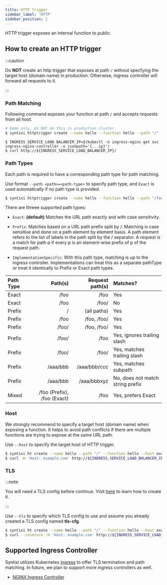 ```yaml
---
title: HTTP Trigger
sidebar_label: 'HTTP'
sidebar_position: 1
---
```


HTTP trigger exposes an internal function to public.

## How to create an HTTP trigger

:::caution

Do **NOT** create an http trigger that exposes at path `/` without specfying the target host (domain name) in production.
Otherwise, ingress controller will forward all requests to it.

:::

### Path Matching

Following command exposes your function at path `/` and accepts requests from all host.

```sh
# Demo only, do NOT do this in production cluster.
$ syntixi httptrigger create --name hello --function hello --path "/"
```

```
$ INGRESS_SERVICE_LOAD_BALANCER_IP=$(kubectl -n ingress-nginx get svc ingress-nginx-controller -o jsonpath='{...ip}')
$ curl http://${INGRESS_SERVICE_LOAD_BALANCER_IP}/
```

### Path Types

Each path is required to have a corresponding path type for path matching.

Use format `--path <path>=<path-type>` to specify path type, and `Exact` is used automatically if no path type is provided.  

```sh
$ syntixi httptrigger create --name hello --function hello --path "/foo/bar=Exact"
```

There are threee supported path types:

* `Exact`: **(default)** Matches the URL path exactly and with case sensitivity.

* `Prefix`: Matches based on a URL path prefix split by /. Matching is case sensitive and done on a path element by element basis. A path element refers to the list of labels in the path split by the / separator. A request is a match for path p if every p is an element-wise prefix of p of the request path.

* `ImplementationSpecific`: With this path type, matching is up to the ingress controller. Implementations can treat this as a separate pathType or treat it identically to Prefix or Exact path types.

Path Type     | Path(s)  | 	Request path(s) | Matches?
:-------------|---------:|-----------------:| :----
Exact         | /foo     |  /foo            | Yes
Exact         | /foo     |  /foo/           | No
Prefix        | /        |  (all paths)     | Yes
Prefix        | /foo     |  /foo, /foo/     | Yes
Prefix        | /foo/    |  /foo, /foo/     | Yes
Prefix        | /foo/    |  /foo            | Yes, ignores trailing slash
Prefix        | /foo/    |  /foo/           | Yes, matches trailing slash
Prefix	      | /aaa/bbb |  /aaa/bbb/ccc	| Yes, matches subpath
Prefix	      | /aaa/bbb |  /aaa/bbbxyz     | No, does not match string prefix
Mixed         | /foo (Prefix), /foo (Exact)	| /foo | Yes, prefers Exact

### Host

We strongly recommend to specify a target host (domain name) when exposing a function. It helps to avoid path conflicts if there are multiple functions are trying to expose at the same URL path.

Use `--host` to specify the target host of HTTP trigger.

```sh
$ syntixi ht create --name hello --path "/" --function hello --host example.com
$ curl -H 'Host: example.com' http://${INGRESS_SERVICE_LOAD_BALANCER_IP}/
```

### TLS

:::note

You will need a TLS config before continue. Visit [here](../core/config.md#file) to learn how to create it.

:::

Use `--tls` to specify which TLS config to use and assume you already created a TLS config named **tls-cfg**.

```sh
$ syntixi ht create --name hello --path "/" --function hello --host example.com --tls tls-cfg
$ curl --insecure -H 'Host: example.com' http://${INGRESS_SERVICE_LOAD_BALANCER_IP}/
```

## Supported Ingress Controller

Syntixi utilizes Kubernetes [ingress](https://kubernetes.io/docs/concepts/services-networking/ingress/) to offer TLS termination and path matching. In future, we plan to support more ingress controllers as well.

* [NGINX Ingress Controller](https://kubernetes.github.io/ingress-nginx/)
